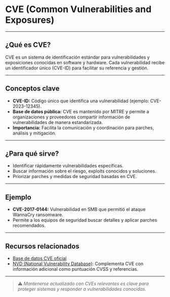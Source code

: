 
# CVE (Common Vulnerabilities and Exposures)

---

## ¿Qué es CVE?

CVE es un sistema de identificación estándar para vulnerabilidades y exposiciones conocidas en software y hardware. Cada vulnerabilidad recibe un identificador único (CVE-ID) para facilitar su referencia y gestión.

---

## Conceptos clave

- **CVE-ID:** Código único que identifica una vulnerabilidad (ejemplo: CVE-2023-12345).  
- **Base de datos pública:** CVE es mantenido por MITRE y permite a organizaciones y proveedores compartir información de vulnerabilidades de manera estandarizada.  
- **Importancia:** Facilita la comunicación y coordinación para parches, análisis y mitigación.

---

## ¿Para qué sirve?

- Identificar rápidamente vulnerabilidades específicas.  
- Buscar información sobre el riesgo, exploits conocidos y soluciones.  
- Priorizar parches y medidas de seguridad basadas en CVE.

---

## Ejemplo

- **CVE-2017-0144:** Vulnerabilidad en SMB que permitió el ataque WannaCry ransomware.  
- Permite a los equipos de seguridad buscar detalles y aplicar parches recomendados.

---

## Recursos relacionados

- [Base de datos CVE oficial](https://cve.mitre.org/)  
- [NVD (National Vulnerability Database)](https://nvd.nist.gov/): Complementa CVE con información adicional como puntuación CVSS y referencias.

---

> ⚠️ *Mantenerse actualizado con CVEs relevantes es clave para proteger sistemas y responder a vulnerabilidades conocidas.*
